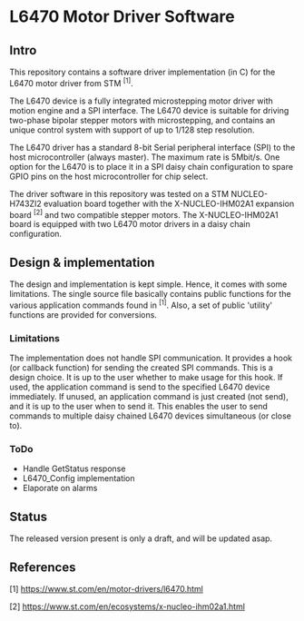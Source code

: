 # L6470 Motor Driver Software

## Intro
This repository contains a software driver implementation (in C) for the L6470 motor driver from STM <sup>[1]</sup>. 

The L6470 device is a fully integrated microstepping motor driver with motion engine and a SPI interface.
The L6470 device is suitable for driving two-phase bipolar stepper motors with microstepping, and contains 
an unique control system with support of up to 1/128 step resolution.

The L6470 driver has a standard 8-bit Serial peripheral interface (SPI) to the host microcontroller (always master). 
The maximum rate is 5Mbit/s. One option for the L6470 is to place it in a SPI daisy chain configuration to spare
GPIO pins on the host microcontroller for chip select.

The driver software in this repository was tested on a STM NUCLEO-H743ZI2 evaluation board together with the X-NUCLEO-IHM02A1
expansion board <sup>[2]</sup> and two compatible stepper motors. The X-NUCLEO-IHM02A1 board is equipped with two L6470 motor drivers in a daisy
chain configuration.

## Design & implementation
The design and implementation is kept simple. Hence, it comes with some limitations. The single source file basically contains
public functions for the various application commands found in <sup>[1]</sup>. Also, a set of public 'utility' functions are provided for
conversions.

### Limitations
The implementation does not handle SPI communication. It provides a hook (or callback function) for sending the created SPI commands.
This is a design choice. It is up to the user whether to make usage for this hook. If used, the application command is send to the 
specified L6470 device immediately. If unused, an application command is just created (not send), and it is up to the user when to send it.
This enables the user to send commands to multiple daisy chained L6470 devices simultaneous (or close to).

### ToDo
- Handle GetStatus response
- L6470_Config implementation
- Elaporate on alarms

## Status
The released version present is only a draft, and will be updated asap.

## References
[1] <https://www.st.com/en/motor-drivers/l6470.html>

[2] <https://www.st.com/en/ecosystems/x-nucleo-ihm02a1.html>
 

